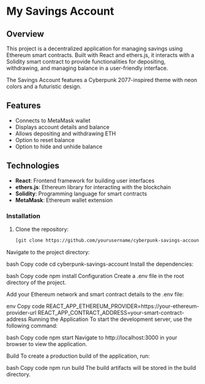 # My Savings Account 

## Overview

This project is a decentralized application for managing savings using Ethereum smart contracts. Built with React and ethers.js, it interacts with a Solidity smart contract to provide functionalities for depositing, withdrawing, and managing balance in a user-friendly interface.

The Savings Account features a Cyberpunk 2077-inspired theme with neon colors and a futuristic design.

## Features

- Connects to MetaMask wallet
- Displays account details and balance
- Allows depositing and withdrawing ETH
- Option to reset balance
- Option to hide and unhide balance

## Technologies

- **React**: Frontend framework for building user interfaces
- **ethers.js**: Ethereum library for interacting with the blockchain
- **Solidity**: Programming language for smart contracts
- **MetaMask**: Ethereum wallet extension

### Installation

1. Clone the repository:

   ```bash
   [git clone https://github.com/yourusername/cyberpunk-savings-account.git](https://github.com/Pagamaa/MySavings)
Navigate to the project directory:

bash
Copy code
cd cyberpunk-savings-account
Install the dependencies:

bash
Copy code
npm install
Configuration
Create a .env file in the root directory of the project.

Add your Ethereum network and smart contract details to the .env file:

env
Copy code
REACT_APP_ETHEREUM_PROVIDER=https://your-ethereum-provider-url
REACT_APP_CONTRACT_ADDRESS=your-smart-contract-address
Running the Application
To start the development server, use the following command:

bash
Copy code
npm start
Navigate to http://localhost:3000 in your browser to view the application.

Build
To create a production build of the application, run:

bash
Copy code
npm run build
The build artifacts will be stored in the build directory.
